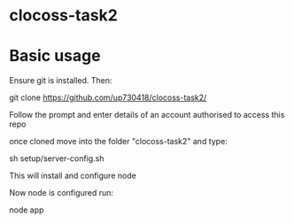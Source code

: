 # clocoss-task2

# Basic usage

Ensure git is installed. Then:

git clone https://github.com/up730418/clocoss-task2/

Follow the prompt and enter details of an account authorised to access this repo

once cloned move into the folder "clocoss-task2" and type:

sh setup/server-config.sh

This will install and configure node

Now node is configured run:

node app

